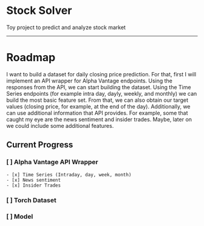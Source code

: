 # Stock Solver
Toy project to predict and analyze stock market

---

# Roadmap

I want to build a dataset for daily closing price prediction. For that, first I will implement an API wrapper for Alpha Vantage endpoints.
Using the responses from the API, we can start building the dataset. Using the Time Series endpoints
(for example intra day, dayly, weekly, and monthly) we can build the most basic feature set. From that, we can also obtain our target
values (closing price, for example, at the end of the day). Additionally, we can use additional information that API provides.
For example, some that caught my eye are the news sentiment and insider trades. Maybe, later on we could include some additional features.


## Current Progress

### [ ] Alpha Vantage API Wrapper
    - [x] Time Series (Intraday, day, week, month)
    - [x] News sentiment 
    - [x] Insider Trades

### [ ] Torch Dataset
    
### [ ] Model